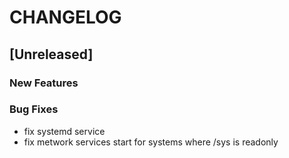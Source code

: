 # CHANGELOG


## [Unreleased]

### New Features


### Bug Fixes
- fix systemd service
- fix metwork services start for systems where /sys is readonly





